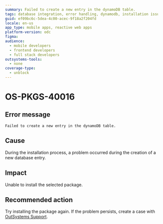 ```yaml
---
summary: Failed to create a new entry in the dynamoDB table.
tags: database integration, error handling, dynamodb, installation issues, support case
guid: ef09bc6c-5dea-4c00-acec-9f18a2f204fd
locale: en-us
app_type: mobile apps, reactive web apps
platform-version: odc
figma:
audience:
  - mobile developers
  - frontend developers
  - full stack developers
outsystems-tools:
  - none
coverage-type:
  - unblock
---
```


# OS-PKGS-40016

## Error message

`Failed to create a new entry in the dynamoDB table.`

## Cause

During the installation process, a problem occurred during the creation of a new database entry.

## Impact

Unable to install the selected package.

## Recommended action

Try installing the package again.
If the problem persists, create a case with [OutSystems Support](https://www.outsystems.com/support/portal/open-support-case?ErrorCode=OS-PKGS-40016).
